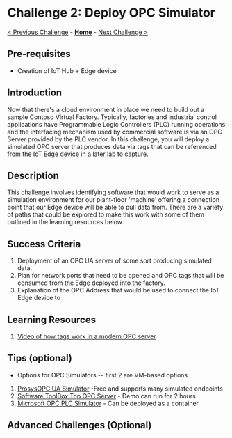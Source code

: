 # Challenge 2: Deploy OPC Simulator

[< Previous Challenge](./Challenge-01.md) - **[Home](../README.md)** - [Next Challenge >](./Challenge-03.md)

## Pre-requisites
+ Creation of IoT Hub + Edge device

## Introduction
Now that there's a cloud environment in place we need to build out a sample Contoso Virtual Factory.  Typically, factories and industrial control applications have Programmable Logic Controllers (PLC) running operations and the interfacing mechanism used by commercial software is via an OPC Server provided by the PLC vendor.  In this challenge, you will deploy a simulated OPC server that produces data via tags that can be referenced from the IoT Edge device in a later lab to capture.  

## Description
This challenge involves identifying software that would work to serve as a simulation environment for our plant-floor 'machine' offering a connection point that our Edge device will be able to pull data from.  There are a variety of paths that could be explored to make this work with some of them outlined in the learning resources below.  

## Success Criteria
1. Deployment of an OPC UA server of some sort producing simulated data. 
1. Plan for network ports that need to be opened and OPC tags that will be consumed from the Edge deployed into the factory.
1. Explanation of the OPC Address that would be used to connect the IoT Edge device to

## Learning Resources
1. [Video of how tags work in a modern OPC server](https://www.inductiveuniversity.com/videos/creating-opc-tags/8.1)


## Tips (optional)
 - Options for OPC Simulators -- first 2 are VM-based options
 1. [ProsysOPC UA Simulator](https://www.prosysopc.com/) -Free and supports many simulated endpoints
 1. [Software ToolBox Top OPC Server](https://www.softwaretoolbox.com/) - Demo can run for 2 hours
 1. [Microsoft OPC PLC Simulator](https://github.com/Azure-Samples/iot-edge-opc-plc)  - Can be deployed as a container
 

## Advanced Challenges (Optional)
